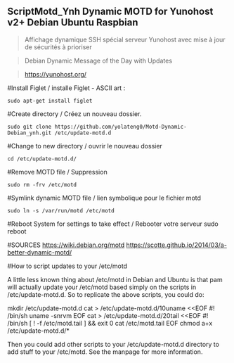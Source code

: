 ## ScriptMotd_Ynh Dynamic MOTD for Yunohost v2+ Debian Ubuntu Raspbian

>Affichage dynamique SSH spécial serveur Yunohost avec mise à jour de sécurités à prioriser

>Debian Dynamic Message of the Day with Updates

>https://yunohost.org/

#Install Figlet / installe Figlet - ASCII art :

    sudo apt-get install figlet

#Create directory / Créez un nouveau dossier. 

    sudo git clone https://github.com/yolateng0/Motd-Dynamic-Debian_ynh.git /etc/update-motd.d

#Change to new directory / ouvrir le nouveau dossier

    cd /etc/update-motd.d/

#Remove MOTD file / Suppression

    sudo rm -frv /etc/motd

#Symlink dynamic MOTD file / lien symbolique pour le fichier motd

    sudo ln -s /var/run/motd /etc/motd

#Reboot System for settings to take effect / Rebooter votre serveur
    sudo reboot
    
#SOURCES
https://wiki.debian.org/motd
https://scotte.github.io/2014/03/a-better-dynamic-motd/

#How to script updates to your /etc/motd

A little less known thing about /etc/motd in Debian and Ubuntu is that pam will actually update your /etc/motd based simply on the scripts in /etc/update-motd.d. So to replicate the above scripts, you could do:

mkdir /etc/update-motd.d
cat > /etc/update-motd.d/10uname <<EOF
#! /bin/sh
uname -snrvm
EOF
cat > /etc/update-motd.d/20tail <<EOF
#! /bin/sh
[ ! -f /etc/motd.tail ] && exit 0
cat /etc/motd.tail
EOF
chmod a+x /etc/update-motd.d/*

Then you could add other scripts to your /etc/update-motd.d directory to add stuff to your /etc/motd. See the manpage for more information. 
